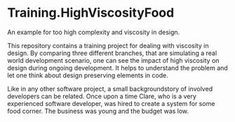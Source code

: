 # Training.HighViscosityFood
An example for too high complexity and viscosity in design.

This repository contains a training project for dealing with viscosity in design. By comparing three different branches, that are simulating a real world development scenario, one can see the impact of high viscosity on design during ongoing development. It helps to understand the problem and let one think about design preserving elements in code.

Like in any other software project, a small backgroundstory of involved developers can be related. Once upon a time Clare, who is a very experienced software developer, was hired to create a system for some food corner. The business was young and the budget was low.
